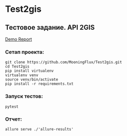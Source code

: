 # Test2gis
## Тестовое задание. API 2GIS
[Demo Report](https://mooningflux.github.io/Test2gis/)
### Сетап проекта:
~~~
git clone https://github.com/MooningFlux/Test2gis.git
cd Test2gis
pip install virtualenv
virtualenv venv
source venv/bin/activate
pip install -r requirements.txt
~~~

### Запуск тестов:
~~~
pytest
~~~~

### Отчет:
~~~
allure serve ./'allure-results'
~~~
